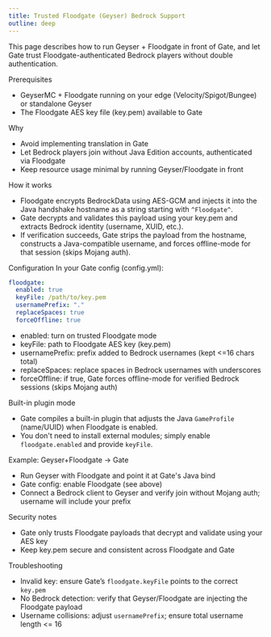 ```yaml
---
title: Trusted Floodgate (Geyser) Bedrock Support
outline: deep
---
```


This page describes how to run Geyser + Floodgate in front of Gate, and let Gate trust Floodgate-authenticated Bedrock players without double authentication.

Prerequisites
- GeyserMC + Floodgate running on your edge (Velocity/Spigot/Bungee) or standalone Geyser
- The Floodgate AES key file (key.pem) available to Gate

Why
- Avoid implementing translation in Gate
- Let Bedrock players join without Java Edition accounts, authenticated via Floodgate
- Keep resource usage minimal by running Geyser/Floodgate in front

How it works
- Floodgate encrypts BedrockData using AES-GCM and injects it into the Java handshake hostname as a string starting with `^Floodgate^`.
- Gate decrypts and validates this payload using your key.pem and extracts Bedrock identity (username, XUID, etc.).
- If verification succeeds, Gate strips the payload from the hostname, constructs a Java-compatible username, and forces offline-mode for that session (skips Mojang auth).

Configuration
In your Gate config (config.yml):

```yaml
floodgate:
  enabled: true
  keyFile: /path/to/key.pem
  usernamePrefix: "."
  replaceSpaces: true
  forceOffline: true
```

- enabled: turn on trusted Floodgate mode
- keyFile: path to Floodgate AES key (key.pem)
- usernamePrefix: prefix added to Bedrock usernames (kept <=16 chars total)
- replaceSpaces: replace spaces in Bedrock usernames with underscores
- forceOffline: if true, Gate forces offline-mode for verified Bedrock sessions (skips Mojang auth)

Built-in plugin mode
- Gate compiles a built-in plugin that adjusts the Java `GameProfile` (name/UUID) when Floodgate is enabled.
- You don't need to install external modules; simply enable `floodgate.enabled` and provide `keyFile`.

Example: Geyser+Floodgate → Gate
- Run Geyser with Floodgate and point it at Gate's Java bind
- Gate config: enable Floodgate (see above)
- Connect a Bedrock client to Geyser and verify join without Mojang auth; username will include your prefix

Security notes
- Gate only trusts Floodgate payloads that decrypt and validate using your AES key
- Keep key.pem secure and consistent across Floodgate and Gate

Troubleshooting
- Invalid key: ensure Gate’s `floodgate.keyFile` points to the correct `key.pem`
- No Bedrock detection: verify that Geyser/Floodgate are injecting the Floodgate payload
- Username collisions: adjust `usernamePrefix`; ensure total username length <= 16


